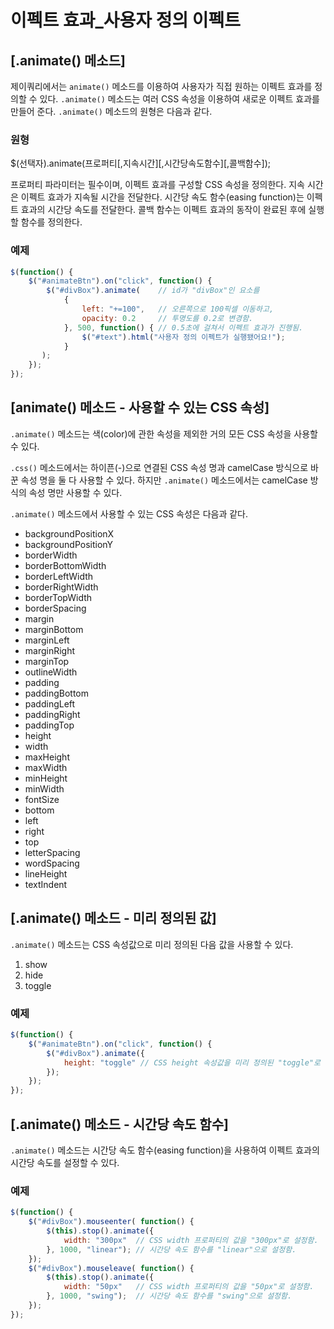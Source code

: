 # 이펙트 효과_사용자 정의 이펙트

## [.animate() 메소드]
  제이쿼리에서는 `animate()` 메소드를 이용하여 사용자가 직접 원하는 이펙트 효과를 정의할 수 있다.
`.animate()` 메소드는 여러 CSS 속성을 이용하여 새로운 이펙트 효과를 만들어 준다.
`.animate()` 메소드의 원형은 다음과 같다.

### 원형
$(선택자).animate(프로퍼티[,지속시간][,시간당속도함수][,콜백함수]);

프로퍼티 파라미터는 필수이며, 이펙트 효과를 구성할 CSS 속성을 정의한다.
지속 시간은 이펙트 효과가 지속될 시간을 전달한다.
시간당 속도 함수(easing function)는 이펙트 효과의 시간당 속도를 전달한다.
콜백 함수는 이펙트 효과의 동작이 완료된 후에 실행할 함수를 정의한다.

### 예제
~~~javascript
$(function() {
    $("#animateBtn").on("click", function() {
        $("#divBox").animate(    // id가 "divBox"인 요소를
            {
                left: "+=100",   // 오른쪽으로 100픽셀 이동하고,
                opacity: 0.2     // 투명도를 0.2로 변경함.
            }, 500, function() { // 0.5초에 걸쳐서 이펙트 효과가 진행됨.
                $("#text").html("사용자 정의 이펙트가 실행됐어요!");
            }
       );
    });
});
~~~


## [animate() 메소드 - 사용할 수 있는 CSS 속성]
  `.animate()` 메소드는 색(color)에 관한 속성을 제외한 거의 모든 CSS 속성을 사용할 수 있다.

`.css()` 메소드에서는 하이픈(-)으로 연결된 CSS 속성 명과 camelCase 방식으로 바꾼 속성 명을 둘 다 사용할 수 있다.
하지만 `.animate()` 메소드에서는 camelCase 방식의 속성 명만 사용할 수 있다.

`.animate()` 메소드에서 사용할 수 있는 CSS 속성은 다음과 같다.

- backgroundPositionX
- backgroundPositionY
- borderWidth
- borderBottomWidth
- borderLeftWidth
- borderRightWidth
- borderTopWidth
- borderSpacing
- margin
- marginBottom
- marginLeft
- marginRight
- marginTop
- outlineWidth
- padding
- paddingBottom
- paddingLeft
- paddingRight
- paddingTop
- height
- width
- maxHeight
- maxWidth
- minHeight
- minWidth
- fontSize
- bottom
- left
- right
- top
- letterSpacing
- wordSpacing
- lineHeight
- textIndent


## [.animate() 메소드 - 미리 정의된 값]
  `.animate()` 메소드는 CSS 속성값으로 미리 정의된 다음 값을 사용할 수 있다.

1. show
2. hide
3. toggle

### 예제
~~~javascript
$(function() {
    $("#animateBtn").on("click", function() {
        $("#divBox").animate({
            height: "toggle" // CSS height 속성값을 미리 정의된 "toggle"로 설정함.
        });
    });
});
~~~


## [.animate() 메소드 - 시간당 속도 함수]
  `.animate()` 메소드는 시간당 속도 함수(easing function)을 사용하여 이펙트 효과의 시간당 속도를 설정할 수 있다.

### 예제
~~~javascript
$(function() {
    $("#divBox").mouseenter( function() {
        $(this).stop().animate({
            width: "300px"  // CSS width 프로퍼티의 값을 "300px"로 설정함.
        }, 1000, "linear"); // 시간당 속도 함수를 "linear"으로 설정함.
    });
    $("#divBox").mouseleave( function() {
        $(this).stop().animate({
            width: "50px"   // CSS width 프로퍼티의 값을 "50px"로 설정함.
        }, 1000, "swing");  // 시간당 속도 함수를 "swing"으로 설정함.
    });
});
~~~
